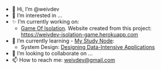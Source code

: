 - 👋 Hi, I’m @weivdev
- 👀 I’m interested in ...
- ✨ I’m currently working on:
  * [Game Of Isolation](https://github.com/weivdev/game-of-isolation-heroku). Website created from this project: https://weivdev-isolation-game.herokuapp.com
- 🌱 I’m currently learning - [My Study Node](https://github.com/weivdev/weivdev-study-note):
  * System Design: [Designing Data-Intensive Applications](https://github.com/weivdev/ddia)
- 💞️ I’m looking to collaborate on ...
- 📫 How to reach me: weivdev@gmail.com

<!---
weivdev/weivdev is a ✨ special ✨ repository because its `README.md` (this file) appears on your GitHub profile.
You can click the Preview link to take a look at your changes.
--->
